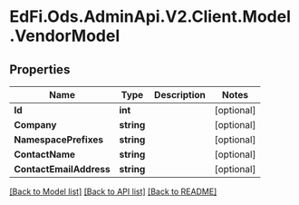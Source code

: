 # EdFi.Ods.AdminApi.V2.Client.Model.VendorModel

## Properties

Name | Type | Description | Notes
------------ | ------------- | ------------- | -------------
**Id** | **int** |  | [optional] 
**Company** | **string** |  | [optional] 
**NamespacePrefixes** | **string** |  | [optional] 
**ContactName** | **string** |  | [optional] 
**ContactEmailAddress** | **string** |  | [optional] 

[[Back to Model list]](../../README.md#documentation-for-models) [[Back to API list]](../../README.md#documentation-for-api-endpoints) [[Back to README]](../../README.md)

